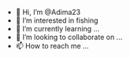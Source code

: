- 👋 Hi, I’m @Adima23
- 👀 I’m interested in fishing
- 🌱 I’m currently learning ...
- 💞️ I’m looking to collaborate on ...
- 📫 How to reach me ...

<!---
Adima23/Adima23 is a ✨ special ✨ repository because its `README.md` (this file) appears on your GitHub profile.
You can click the Preview link to take a look at your changes.
--->
